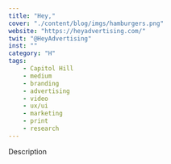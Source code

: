 ```yaml
---
title: "Hey,"
cover: "./content/blog/imgs/hamburgers.png"
website: "https://heyadvertising.com/"
twit: "@HeyAdvertising"
inst: ""
category: "H"
tags:
    - Capitol Hill
    - medium
    - branding
    - advertising
    - video
    - ux/ui
    - marketing
    - print
    - research
---
```


Description
